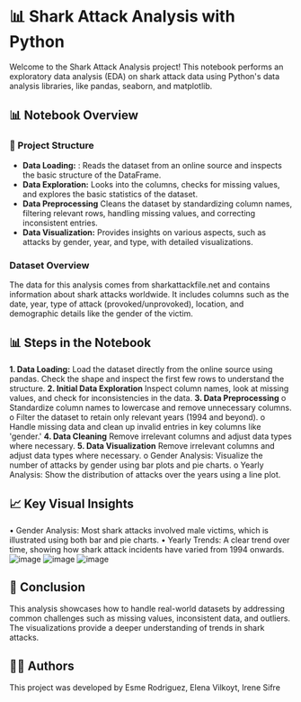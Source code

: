 # 📊 Shark Attack Analysis with Python

Welcome to the Shark Attack Analysis project! This notebook performs an exploratory data analysis (EDA) on shark attack data using Python's data analysis libraries, like pandas, seaborn, and matplotlib.

## 📊 Notebook Overview 


### 📂 Project Structure

- **Data Loading:** : Reads the dataset from an online source and inspects the basic structure of the DataFrame.
- **Data Exploration:** Looks into the columns, checks for missing values, and explores the basic statistics of the dataset.
- **Data Preprocessing** Cleans the dataset by standardizing column names, filtering relevant rows, handling missing values, and correcting inconsistent entries.
- **Data Visualization:** Provides insights on various aspects, such as attacks by gender, year, and type, with detailed visualizations.

### Dataset Overview

The data for this analysis comes from sharkattackfile.net and contains information about shark attacks worldwide. It includes columns such as the date, year, type of attack (provoked/unprovoked), location, and demographic details like the gender of the victim.


## 📊 Steps in the Notebook

**1. Data Loading:**  Load the dataset directly from the online source using pandas. Check the shape and inspect the first few rows to understand the structure.
**2. Initial Data Exploration** Inspect column names, look at missing values, and check for inconsistencies in the data.
**3. Data Preprocessing**
   o	Standardize column names to lowercase and remove unnecessary columns.
   o	Filter the dataset to retain only relevant years (1994 and beyond).
   o	Handle missing data and clean up invalid entries in key columns like 'gender.'
**4. Data Cleaning** Remove irrelevant columns and adjust data types where necessary.
**5. Data Visualization** Remove irrelevant columns and adjust data types where necessary.
   o	Gender Analysis: Visualize the number of attacks by gender using bar plots and pie charts.
   o	Yearly Analysis: Show the distribution of attacks over the years using a line plot.

## 📈 Key Visual Insights

•	Gender Analysis: Most shark attacks involved male victims, which is illustrated using both bar and pie charts.
•	Yearly Trends: A clear trend over time, showing how shark attack incidents have varied from 1994 onwards.
![image](https://github.com/user-attachments/assets/4768845f-6778-4097-92df-2e6fe8b0a6f5)
![image](https://github.com/user-attachments/assets/82ca4fdb-1b45-4c11-9e7f-11bf24937a9c)
![image](https://github.com/user-attachments/assets/d74ce703-0327-4c4e-be51-2a00a0dd44a9)

## 📜 Conclusion
 This analysis showcases how to handle real-world datasets by addressing common challenges such as missing values, inconsistent data, and outliers. The visualizations provide a deeper understanding of trends in shark attacks.

## 🧑‍💻 Authors
This project was developed by Esme Rodriguez, Elena Vilkoyt, Irene Sifre

